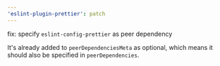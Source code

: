 ```yaml
---
'eslint-plugin-prettier': patch
---
```


fix: specify `eslint-config-prettier` as peer dependency

It's already added to `peerDependenciesMeta` as optional, which means it should also be specified in `peerDependencies`.
